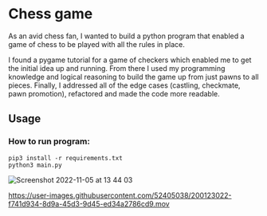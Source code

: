 # Chess game

As an avid chess fan, I wanted to build a python program that enabled a game of chess to be played with all the rules in place.

I found a pygame tutorial for a game of checkers which enabled me to get the initial idea up and running. From there I used my programming knowledge and logical reasoning to build the game up from just pawns to all pieces. Finally, I addressed all of the edge cases (castling, checkmate, pawn promotion), refactored and made the code more readable.

## Usage

### How to run program:

```
pip3 install -r requirements.txt
python3 main.py
```

![Screenshot 2022-11-05 at 13 44 03](https://user-images.githubusercontent.com/52405038/200122912-e567a9bf-088a-4dd0-a2dc-59c679b60f93.png)


https://user-images.githubusercontent.com/52405038/200123022-f741d934-8d9a-45d3-9d45-ed34a2786cd9.mov


